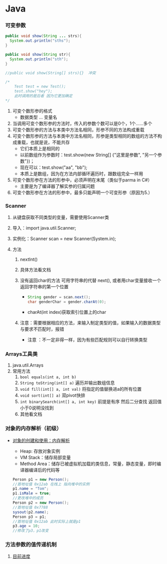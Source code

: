 # Java

### 可变参数

```java
public void show(String ... strs){
  System.out.println("sths");
}

public void show(String str){
  System.out.println("sth");
}

//public void show(String[] strs){}  冲突

/*
	Test test = new Test();
	test.show("hey");
	此时调用的是后者 因为它更加确定
*/
```

1. 可变个数形参的格式
   - 数据类型 ... 变量名
2. 当调用可变个数形参的方法时，传入的参数个数可以是0个，1个……多个
3. 可变个数形参的方法与本类中方法名相同，形参不同的方法构成重载
4. 可变个数形参的方法与本类中方法名相同，形参是类型相同的数组的方法不构成重载，也就是说，不能共存
   - 它们本质上是相同的
   - 以前数组作为参数时：test.show(new String[] {"这里是参数", "另一个参数"})；
   - 现在可以：test.show("aa", "bb");
   - 本质上是数组，因为在方法内部循环遍历时，跟数组完全一样用
5. 可变个数形参在方法的形参中，必须声明在末尾（类似于parma in C#）
   - 主要是为了编译器了解实参的归属问题
6. 可变个数形参在方法的形参中，最多只能声明一个可变形参（原因为5.）



### Scanner

1. 从键盘获取不同类型的变量，需要使用Scanner类

2. 导入：import java.util.Scanner;

3. 实例化：Scanner scan = new Scanner(System.in);

4. 方法

   1. nextInt()

   2. 具体方法看文档

   3. 没有返回char的方法 可用字符串的代替 next(), 或者用char变量接收一个返回字符串的第一个位置

      - ```java
        String gender = scan.next();
        char genderChar = gender.charAt(0);
        ```

      - charAt(int index)获取索引位置上的char

   4. 注意：需要根据相应的方法，来输入制定类型的值，如果输入的数据类型与要求不匹配时，报错

      - 注意 ：不一定非得一样，因为有些匹配规则可以自行转换类型



### Arrays工具类

1. java.util.Arrays
2. 常用方法
   1. `bool equals(int a, int b)`
   2. `String toString(int[] a)`  遍历并输出数组信息
   3. `void fill(int[] a, int val)` 将指定的值替换进a的所有位置
   4. `void sort(int[] a)` 双pivot快排
   5. `int binarySearch(int[] a, int key)` 前提是有序 然后二分查找 返回值小于0说明没找到
   6. 其他看文档



### 对象的内存解析（初级）

- [对象的创建和使用：内存解析](https://www.bilibili.com/video/BV1Kb411W75N?p=183)

  - Heap: 存放对象实例
  - VM Stack：储存局部变量
  - Method Area：储存已被虚拟机加载的类信息，常量，静态变量，即时编译器编译后的代码等

  ```java
  Person p1 = new Person();
  //首地址值 0x12ab 在栈上 指向堆中的实例
  p1.name = "Tom";
  p1.isMale = true;
  //更改堆中的成员
  Person p2 = new Person();
  //首地址值 0x7788
  sysout(p2.name);
  Person p3 = p1;
  //首地址值 0x12ab 此时实际上就是p1
  p3.age = 10;
  //修改了p3，p1改变
  ```



### 方法参数的值传递机制

1. [目前进度](https://www.bilibili.com/video/BV1Kb411W75N?p=210)

